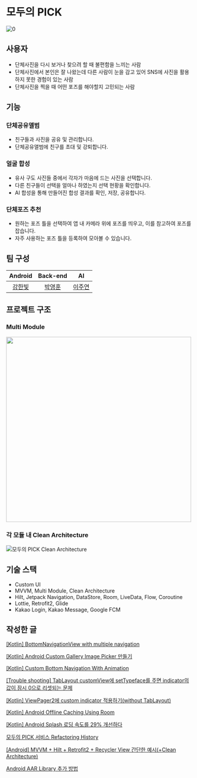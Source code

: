 # 모두의 PICK

![0](https://user-images.githubusercontent.com/58168528/191194495-f37d21a1-ca88-4e98-a91e-34dfe8072ce3.png)

## 사용자

- 단체사진을 다시 보거나 찾으려 할 때 불편함을 느끼는 사람
- 단체사진에서 본인은 잘 나왔는데 다른 사람이 눈을 감고 있어 SNS에 사진을 활용하지 못한 경험이 있는 사람
- 단체사진을 찍을 때 어떤 포즈를 해야할지 고민되는 사람

## 기능

### 단체공유앨범

- 친구들과 사진을 공유 및 관리합니다.
- 단체공유앨범에 친구를 초대 및 강퇴합니다.

### 얼굴 합성

- 유사 구도 사진들 중에서 각자가 마음에 드는 사진을 선택합니다.
- 다른 친구들이 선택을 얼마나 하였는지 선택 현황을 확인합니다.
- AI 합성을 통해 만들어진 합성 결과를 확인, 저장, 공유합니다.

### 단체포즈 추천

- 원하는 포즈 틀을 선택하여 앱 내 카메라 위에 포즈를 띄우고, 이를 참고하여 포즈를 잡습니다.
- 자주 사용하는 포즈 틀을 등록하여 모아볼 수 있습니다.

## 팀 구성
|Android|Back-end|AI|
|:-------:|:-------:|:-------:|
|[강한빛](https://github.com/Hanbit-Kang)|[박영훈](https://github.com/Park-Young-Hun)|[이주연](https://github.com/2JooYeon)|

## 프로젝트 구조
### Multi Module
<img src="https://user-images.githubusercontent.com/58168528/197781520-80a7a294-383f-47fc-9c85-58f04c22ab8c.png" width="500px"/>



### 각 모듈 내 Clean Architecture
![모두의 PICK Clean Architecture](https://user-images.githubusercontent.com/58168528/197780144-ad14321f-3031-41d4-b619-14e40f097887.png)





## 기술 스택

- Custom UI
- MVVM, Multi Module, Clean Architecture
- Hilt, Jetpack Navigation, DataStore, Room, LiveData, Flow, Coroutine
- Lottie, Retrofit2, Glide
- Kakao Login, Kakao Message, Google FCM

## 작성한 글

[[Kotlin] BottomNavigationView with multiple navigation](https://rccode.tistory.com/287)

[[Kotlin] Android Custom Gallery Image Picker 만들기](https://rccode.tistory.com/288)

[[Kotlin] Custom Bottom Navigation With Animation](https://rccode.tistory.com/289)

[[Trouble shooting] TabLayout customView에 setTypeface를 주면 indicator의 값이 잠시 0으로 리셋되는 문제](https://rccode.tistory.com/290)

[[Kotlin] ViewPager2에 custom indicator 적용하기(without TabLayout)](https://rccode.tistory.com/291)

[[Kotlin] Android Offline Caching Using Room](https://rccode.tistory.com/292)

[[Kotlin] Android Splash 로딩 속도를 29% 개선하다](https://rccode.tistory.com/294)

[모두의 PICK 서비스 Refactoring History](https://rccode.tistory.com/295)

[[Android] MVVM + Hilt + Retrofit2 + Recycler View 간단한 예시(+Clean Architecture)](https://rccode.tistory.com/296)

[Android AAR Library 추가 방법](https://rccode.tistory.com/286)